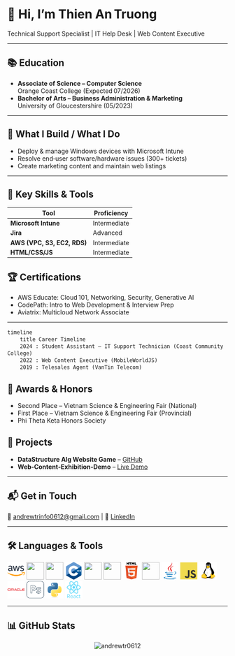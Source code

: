 # 👋 Hi, I’m Thien An Truong  
Technical Support Specialist | IT Help Desk | Web Content Executive  

---


## 📚 Education
- **Associate of Science – Computer Science**  
  Orange Coast College (Expected 07/2026)  
- **Bachelor of Arts – Business Administration & Marketing**  
  University of Gloucestershire (05/2023)

---

## 🚀 What I Build / What I Do
- Deploy & manage Windows devices with Microsoft Intune  
- Resolve end‑user software/hardware issues (300+ tickets)  
- Create marketing content and maintain web listings  

---

## 🔧 Key Skills & Tools

| Tool | Proficiency |
|------|-------------|
| **Microsoft Intune** | Intermediate |
| **Jira** | Advanced |
| **AWS (VPC, S3, EC2, RDS)** | Intermediate |
| **HTML/CSS/JS** | Intermediate |



## 🏆 Certifications
- AWS Educate: Cloud 101, Networking, Security, Generative AI  
- CodePath: Intro to Web Development & Interview Prep  
- Aviatrix: Multicloud Network Associate

---

```mermaid
timeline
    title Career Timeline
    2024 : Student Assistant – IT Support Technician (Coast Community College)
    2022 : Web Content Executive (MobileWorldJS)
    2019 : Telesales Agent (VanTin Telecom)

```

## 🏅 Awards & Honors
- Second Place – Vietnam Science & Engineering Fair (National)  
- First Place – Vietnam Science & Engineering Fair (Provincial)  
- Phi Theta Keta Honors Society


## 📂 Projects
- **DataStructure Alg Website Game** – [GitHub](https://github.com/AndrewTr0612/ds-algo-game)  
- **Web‑Content‑Exhibition‑Demo** – [Live Demo](https://delighting-clay-bicycle-337.vscodeedu.app)

---

## 📬 Get in Touch
📧 [andrewtrinfo0612@gmail.com](mailto:andrewtrinfo0612@gmail.com) | 🔗 [LinkedIn](https://linkedin.com/in/yourprofile)  

---

## 🛠️ Languages & Tools

<p align="left">
  <a href="https://aws.amazon.com" target="_blank"><img src="https://raw.githubusercontent.com/devicons/devicon/master/icons/amazonwebservices/amazonwebservices-original-wordmark.svg" width="40" height="40"/></a>
  <a href="https://azure.microsoft.com/en-in/" target="_blank"><img src="https://www.vectorlogo.zone/logos/microsoft_azure/microsoft_azure-icon.svg" width="40" height="40"/></a>
  <a href="https://www.gnu.org/software/bash/" target="_blank"><img src="https://www.vectorlogo.zone/logos/gnu_bash/gnu_bash-icon.svg" width="40" height="40"/></a>
  <a href="https://www.w3schools.com/cpp/" target="_blank"><img src="https://raw.githubusercontent.com/devicons/devicon/master/icons/cplusplus/cplusplus-original.svg" width="40" height="40"/></a>
  <a href="https://www.figma.com/" target="_blank"><img src="https://www.vectorlogo.zone/logos/figma/figma-icon.svg" width="40" height="40"/></a>
  <a href="https://git-scm.com/" target="_blank"><img src="https://www.vectorlogo.zone/logos/git-scm/git-scm-icon.svg" width="40" height="40"/></a>
  <a href="https://www.w3.org/html/" target="_blank"><img src="https://raw.githubusercontent.com/devicons/devicon/master/icons/html5/html5-original-wordmark.svg" width="40" height="40"/></a>
  <a href="https://www.adobe.com/in/products/illustrator.html" target="_blank"><img src="https://www.vectorlogo.zone/logos/adobe_illustrator/adobe_illustrator-icon.svg" width="40" height="40"/></a>
  <a href="https://www.java.com" target="_blank"><img src="https://raw.githubusercontent.com/devicons/devicon/master/icons/java/java-original.svg" width="40" height="40"/></a>
  <a href="https://developer.mozilla.org/en-US/docs/Web/JavaScript" target="_blank"><img src="https://raw.githubusercontent.com/devicons/devicon/master/icons/javascript/javascript-original.svg" width="40" height="40"/></a>
  <a href="https://www.linux.org/" target="_blank"><img src="https://raw.githubusercontent.com/devicons/devicon/master/icons/linux/linux-original.svg" width="40" height="40"/></a>
  <a href="https://www.oracle.com/" target="_blank"><img src="https://raw.githubusercontent.com/devicons/devicon/master/icons/oracle/oracle-original.svg" width="40" height="40"/></a>
  <a href="https://www.photoshop.com/en" target="_blank"><img src="https://raw.githubusercontent.com/devicons/devicon/master/icons/photoshop/photoshop-line.svg" width="40" height="40"/></a>
  <a href="https://www.python.org" target="_blank"><img src="https://raw.githubusercontent.com/devicons/devicon/master/icons/python/python-original.svg" width="40" height="40"/></a>
  <a href="https://reactjs.org/" target="_blank"><img src="https://raw.githubusercontent.com/devicons/devicon/master/icons/react/react-original-wordmark.svg" width="40" height="40"/></a>
</p>

---



## 📊 GitHub Stats

<p align="center">
  <img src="https://github-readme-stats.vercel.app/api/top-langs?username=andrewtr0612&show_icons=true&locale=en&layout=compact" alt="andrewtr0612" />
</p>
